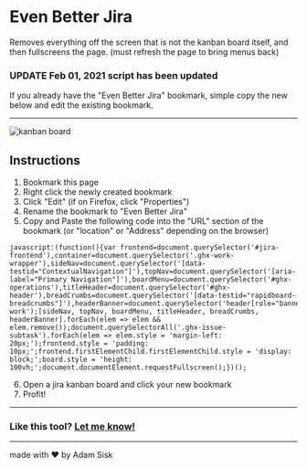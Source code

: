 # Even Better Jira
Removes everything off the screen that is not the kanban board itself, and then fullscreens the page. (must refresh the page to bring menus back)

### **UPDATE** Feb 01, 2021 script has been updated
If you already have the "Even Better Jira" bookmark, simple copy the new below and edit the existing bookmark.

---

![kanban board](https://user-images.githubusercontent.com/39921371/100749175-ee927f80-33a9-11eb-91a3-9058e2fa9d39.png)


## Instructions
1. Bookmark this page
2. Right click the newly created bookmark
3. Click "Edit" (if on Firefox, click "Properties")
4. Rename the bookmark to "Even Better Jira"
5. Copy and Paste the following code into the "URL" section of the bookmark (or "location" or "Address" depending on the browser)
```
javascript:(function(){var frontend=document.querySelector('#jira-frontend'),container=document.querySelector('.ghx-work-wrapper'),sideNav=document.querySelector('[data-testid="ContextualNavigation"]'),topNav=document.querySelector('[aria-label="Primary Navigation"]'),boardMenu=document.querySelector('#ghx-operations'),titleHeader=document.querySelector('#ghx-header'),breadCrumbs=document.querySelector('[data-testid="rapidboard-breadcrumbs"]'),headerBanner=document.querySelector('header[role="banner"]').parentNode.parentNode,board=document.querySelector('#ghx-work');[sideNav, topNav, boardMenu, titleHeader, breadCrumbs, headerBanner].forEach(elem => elem && elem.remove());document.querySelectorAll('.ghx-issue-subtask').forEach(elem => elem.style = 'margin-left: 20px;');frontend.style = 'padding: 10px;';frontend.firstElementChild.firstElementChild.style = 'display: block;';board.style = 'height: 100vh;';document.documentElement.requestFullscreen();})();

```
6. Open a jira kanban board and click your new bookmark
7. Profit!

---
### Like this tool? [Let me know!](mailto:sisk@hey.com?subject=Hey%20I%20really%20like%20Even%20Better%20Jira!)
---
made with ♥️ by Adam Sisk

